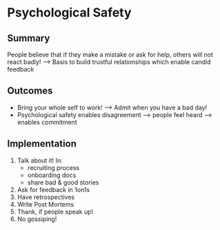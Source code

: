# Psychological Safety

## Summary

People believe that if they make a mistake or ask for help, others will not react badly!
--> Basis to build trustful relationships which enable candid feedback

## Outcomes

* Bring your whole self to work! --> Admit when you have a bad day!
* Psychological safety enables disagreement --> people feel heard --> enables commitment

## Implementation

1. Talk about it! In:
    - recruiting process
    - onboarding docs
    - share bad & good stories
2. Ask for feedback in 1on1s
3. Have retrospectives
4. Write Post Mortems
5. Thank, if people speak up!
6. No gossiping!
